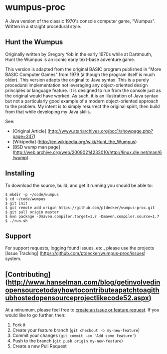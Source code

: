 wumpus-proc
===========

A Java version of the classic 1970's console computer game, "Wumpus". Written in a straight procedural style.

## Hunt the Wumpus

Originally written by Gregory Yob in the early 1970s while at Dartmouth, Hunt the Wumpus is an iconic early text-base adventure game.

This version is adapted from the original BASIC program published in "More BASIC Computer Games" from 1979 (although the program itself is much older).  This version adapts the original to Java syntax.  This is a purely procedural implementation not leveraging any object-oriented design principles or language feature.  It is designed to run from the console just as the original would have worked.  As such, it is an illustration of Java syntax but not a particularly good example of a modern object-oriented approach to the problem.  My intent is to simply resurrect the original spirit, then build from that while developing my Java skills.

See:

* [Original Article] (http://www.atariarchives.org/bcc1/showpage.php?page=247)
* [Wikipedia] (http://en.wikipedia.org/wiki/Hunt_the_Wumpus)
* [BSD wump man page] (http://web.archive.org/web/20090214233010/http://linux.die.net/man/6/wump)

## Installing

To download the source, build, and get it running you should be able to:

    $ mkdir -p ~/code/wumpus
    $ cd ~/code/wumpus
    $ git init
    $ git remote add origin https://github.com/ptdecker/wumpus-proc.git
    $ git pull origin master
    $ mvn package -Dmaven.compiler.target=1.7 -Dmaven.compiler.source=1.7
    $ ./run.sh

## Support

For support requests, logging found issues, etc., please use the projects [Issue Tracking] (https://github.com/ptdecker/wumpus-proc/issues) system.

## [Contributing] (http://www.hanselman.com/blog/getinvolvedinopensourcetodayhowtocontributeapatchtoagithubhostedopensourceprojectlikecode52.aspx)

At a minumum, please feel free to [create an issue or feature request](https://github.com/ptdecker/wumpus-proc/issues). If you would like to go further, then:

1. Fork it
1. Create your feature branch (`git checkout -b my-new-feature`)
1. Commit your changes (`git commit -am 'Add some feature'`)
1. Push to the branch (`git push origin my-new-feature`)
1. Create a new Pull Request